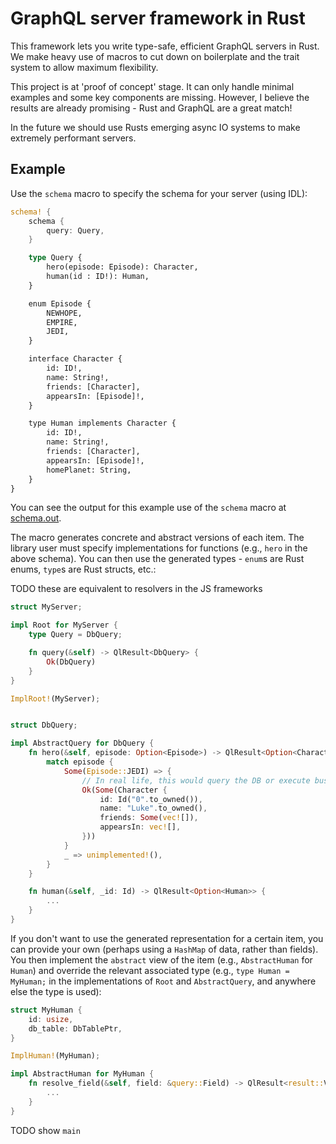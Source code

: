 # GraphQL server framework in Rust

This framework lets you write type-safe, efficient GraphQL servers in Rust. We
make heavy use of macros to cut down on boilerplate and the trait system to
allow maximum flexibility.

This project is at 'proof of concept' stage. It can only handle minimal examples
and some key components are missing. However, I believe the results are already
promising - Rust and GraphQL are a great match!

In the future we should use Rusts emerging async IO systems to make extremely
performant servers.


## Example

Use the `schema` macro to specify the schema for your server (using IDL):

```rust
schema! {
    schema {
        query: Query,
    }

    type Query {
        hero(episode: Episode): Character,
        human(id : ID!): Human,
    }

    enum Episode {
        NEWHOPE,
        EMPIRE,
        JEDI,
    }

    interface Character {
        id: ID!,
        name: String!,
        friends: [Character],
        appearsIn: [Episode]!,
    }

    type Human implements Character {
        id: ID!,
        name: String!,
        friends: [Character],
        appearsIn: [Episode]!,
        homePlanet: String,
    }
}
```

You can see the output for this example use of the `schema` macro at [schema.out](examples/trilogy/schema.out).

The macro generates concrete and abstract versions of each item. The library user
must specify implementations for functions (e.g., `hero` in the above schema).
You can then use the generated types - `enum`s are Rust enums, `type`s are Rust
structs, etc.:

TODO these are equivalent to resolvers in the JS frameworks

```rust
struct MyServer;

impl Root for MyServer {
    type Query = DbQuery;

    fn query(&self) -> QlResult<DbQuery> {
        Ok(DbQuery)
    }
}

ImplRoot!(MyServer);


struct DbQuery;

impl AbstractQuery for DbQuery {
    fn hero(&self, episode: Option<Episode>) -> QlResult<Option<Character>> {
        match episode {
            Some(Episode::JEDI) => {
                // In real life, this would query the DB or execute business logic.
                Ok(Some(Character {
                    id: Id("0".to_owned()),
                    name: "Luke".to_owned(),
                    friends: Some(vec![]),
                    appearsIn: vec![],
                }))
            }
            _ => unimplemented!(),
        }
    }

    fn human(&self, _id: Id) -> QlResult<Option<Human>> {
        ...
    }
}
```

If you don't want to use the generated representation for a certain item, you
can provide your own (perhaps using a `HashMap` of data, rather than fields).
You then implement the `abstract` view of the item (e.g., `AbstractHuman` for
`Human`) and override the relevant associated type (e.g., `type Human = MyHuman;`
in the implementations of `Root` and `AbstractQuery`, and anywhere else the type
is used):

```rust
struct MyHuman {
    id: usize,
    db_table: DbTablePtr,
}

ImplHuman!(MyHuman);

impl AbstractHuman for MyHuman {
    fn resolve_field(&self, field: &query::Field) -> QlResult<result::Value> {
        ...
    }
}
```

TODO show `main`
